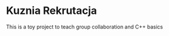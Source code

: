 Kuznia Rekrutacja
=================

This is a toy project to teach group collaboration and C++ basics

